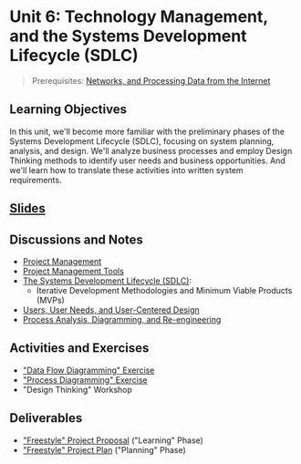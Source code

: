 # Unit 6: Technology Management, and the Systems Development Lifecycle (SDLC)

> Prerequisites: [Networks, and Processing Data from the Internet](/units/unit-5.md)

## Learning Objectives

In this unit, we'll become more familiar with the preliminary phases of the Systems Development Lifecycle (SDLC), focusing on system planning, analysis, and design. We'll analyze business processes and employ Design Thinking methods to identify user needs and business opportunities. And we'll learn how to translate these activities into written system requirements.

## [Slides](https://docs.google.com/presentation/d/1x20QoKXQgK6JSvRyWRiEYOVf4iMP0Rnwrrt35vnP_zw/edit?usp=sharing)

## Discussions and Notes

  + [Project Management](/notes/project-mgmt/README.md)
  + [Project Management Tools](/notes/project-mgmt/tools.md)
  + [The Systems Development Lifecycle (SDLC)](/notes/project-mgmt/dev-lifecycle.md):
    + Iterative Development Methodologies and Minimum Viable Products (MVPs)
  + [Users, User Needs, and User-Centered Design](/notes/info-systems/people.md)
  + [Process Analysis, Diagramming, and Re-engineering](/notes/info-systems/processes.md)

## Activities and Exercises

  + ["Data Flow Diagramming" Exercise](/exercises/data-flow-diagramming/README.md)
  + ["Process Diagramming" Exercise](/exercises/process-diagramming/README.md)
  + "Design Thinking" Workshop

## Deliverables

  + ["Freestyle" Project Proposal](/projects/freestyle/proposal.md) ("Learning" Phase)
  + ["Freestyle" Project Plan](/projects/freestyle/plan.md) ("Planning" Phase)
